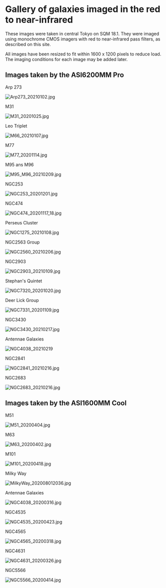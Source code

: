# Gallery of galaxies imaged in the red to near-infrared

These images were taken in central Tokyo on SQM 18.1. They were imaged using monochrome CMOS imagers with red to near-infrared pass filters, as described on this site.

All images have been resized to fit within 1600 x 1200 pixels to reduce load. The imaging conditions for each image may be added later.

## Images taken by the ASI6200MM Pro
Arp 273

![Arp273_20210102.jpg](pictures/asi6200mm/Arp273_20210102.jpg)

M31

![M31_20201025.jpg](pictures/asi6200mm/M31_20201025.jpg)

Leo Triplet

![M66_20210107.jpg](pictures/asi6200mm/M66_20210107.jpg)

M77

![M77_20201114.jpg](pictures/asi6200mm/M77_20201114.jpg)

M95 ans M96

![M95_M96_20210209.jpg](pictures/asi6200mm/M95_M96_20210209.jpg)

NGC253

![NGC253_20201201.jpg](pictures/asi6200mm/NGC253_20201201.jpg)

NGC474

![NGC474_20201117_18.jpg](pictures/asi6200mm/NGC474_20201117_18.jpg)

Perseus Cluster

![NGC1275_20210108.jpg](pictures/asi6200mm/NGC1275_20210108.jpg)

NGC2563 Group

![NGC2560_20210206.jpg](pictures/asi6200mm/NGC2560_20210206.jpg)

NGC2903

![NGC2903_20210109.jpg](pictures/asi6200mm/NGC2903_20210109.jpg)

Stephan's Quintet

![NGC7320_20201020.jpg](pictures/asi6200mm/NGC7320_20201020.jpg)

Deer Lick Group

![NGC7331_20201109.jpg](pictures/asi6200mm/NGC7331_20201109.jpg)

NGC3430

![NGC3430_20210217.jpg](pictures/asi6200mm/NGC3430_20210217.jpg)

Antennae Galaxies

![NGC4038_20210219](pictures/asi6200mm/NGC4038_20210219.jpg)

NGC2841

![NGC2841_20210216.jpg](pictures/asi6200mm/NGC2841_20210216.jpg)

NGC2683

![NGC2683_20210216.jpg](pictures/asi6200mm/NGC2683_20210216.jpg)



## Images taken by the ASI1600MM Cool

M51

![M51_20200404.jpg](pictures/asi1600mm/M51_20200404.jpg)

M63

![M63_20200402.jpg](pictures/asi1600mm/M63_20200402.jpg)

M101

![M101_20200418.jpg](pictures/asi1600mm/M101_20200418.jpg)

Milky Way

![MilkyWay_202008012036.jpg](pictures/asi1600mm/MilkyWay_202008012036.jpg)

Antennae Galaxies

![NGC4038_20200316.jpg](pictures/asi1600mm/NGC4038_20200316.jpg)

NGC4535

![NGC4535_20200423.jpg](pictures/asi1600mm/NGC4535_20200423.jpg)

NGC4565

![NGC4565_20200318.jpg](pictures/asi1600mm/NGC4565_20200318.jpg)

NGC4631

![NGC4631_20200326.jpg](pictures/asi1600mm/NGC4631_20200326.jpg)

NGC5566

![NGC5566_20200414.jpg](pictures/asi1600mm/NGC5566_20200414.jpg)
